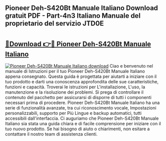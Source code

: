 ## Pioneer Deh-S420Bt Manuale Italiano Download gratuit PDF - Part-4n3 Italiano Manuale del proprietario del servizio JTD0E

# <h2><a href="http://dfexni.blite.top/?on=Pioneer+Deh-S420Bt+Manuale+Italiano">🔗Download 👉🔴 Pioneer Deh-S420Bt Manuale Italiano</a></h2>

[![Pioneer Deh-S420Bt Manuale Italiano download](https://i.imgur.com/lujVjoI.png)](http://dfexni.blite.top/?on=Pioneer+Deh-S420Bt+Manuale+Italiano)
Ciao e benvenuto nel manuale di Istruzioni per il tuo Pioneer Deh-S420Bt Manuale Italiano appena consegnato. Questa guida è progettata per aiutarti a iniziare con il tuo prodotto e darti una conoscenza approfondita delle sue caratteristiche, funzioni e capacità. Troverai le istruzioni per L'installazione, L'uso, la manutenzione e la risoluzione dei problemi. Si prega di controllare il contenuto del pacchetto per assicurarsi di disporre di tutti i componenti necessari prima di procedere. Pioneer Deh-S420Bt Manuale Italiano ha una serie di funzionalità avanzate, tra cui riconoscimento vocale, Impostazioni personalizzabili, supporto per Più Lingue e backup automatici, tutti accessibili dall'interfaccia. Ci auguriamo che Pioneer Deh-S420Bt Manuale Italiano sia stata una guida chiara e di facile comprensione per iniziare con il tuo nuovo prodotto. Se hai bisogno di aiuto o chiarimenti, non esitare a contattare il nostro team di assistenza clienti.
